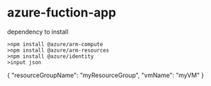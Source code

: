 # azure-fuction-app

dependency to install 
```
>npm install @azure/arm-compute
>npm install @azure/arm-resources
>npm install @azure/identity
>input json
```
{
  "resourceGroupName": "myResourceGroup",
  "vmName": "myVM"
}

